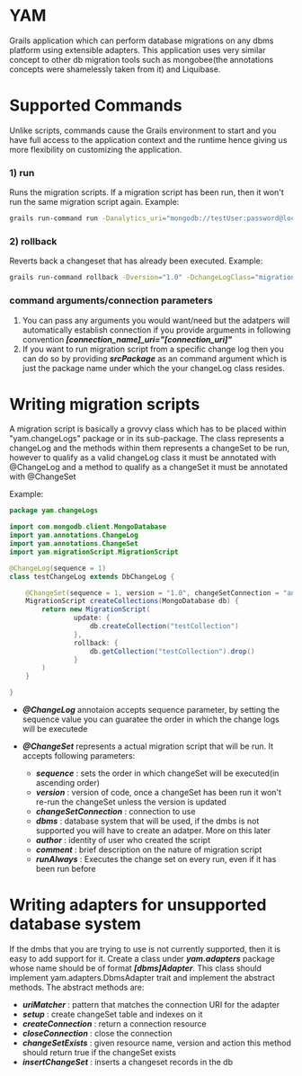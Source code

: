 # YAM
Grails application which can perform database migrations on any dbms platform using extensible adapters. This application uses very similar concept to other db migration tools such as mongobee(the annotations concepts were shamelessly taken from it) and Liquibase.

# Supported Commands
Unlike scripts, commands cause the Grails environment to start and you have full access to the application context and the runtime hence giving us more flexibility on customizing the application.

### 1) run

Runs the migration scripts. If a migration script has been run, then it won't run the same migration script again.
Example:
```bash
grails run-command run -Danalytics_uri="mongodb://testUser:password@localhost1:27017,localhost2:27017/databaseName?connectTimeoutMS=300000"
```

### 2) rollback

Reverts back a changeset that has already been executed.
Example:
```bash
grails run-command rollback -Dversion="1.0" -DchangeLogClass="migration.script.analytics.AnalyticsDatabaseChangeLog" -DchangeSetMethod="createCollectionIndexes" -Danalytics_uri="mongodb://affiservUser:Affinnova@localhost:27017/analytics?connectTimeoutMS=300000"
```

### command arguments/connection parameters
1) You can pass any arguments you would want/need but the adatpers will automatically establish connection if you provide arguments in following convention ***[connection_name]_uri="[connection_uri]"***
2) If you want to run migration script from a specific change log then you can do so by providing ***srcPackage*** as an command argument which is just the package name under which the your changeLog class resides.

# Writing migration scripts
A migration script is basically a grovvy class which has to be placed within "yam.changeLogs" package or in its sub-package. The class represents a changeLog and the methods within them represents a changeSet to be run, however to qualify as a valid changeLog class it must be annotated with @ChangeLog and a method to qualify as a changeSet it must be annotated with @ChangeSet

Example:
```java
package yam.changeLogs

import com.mongodb.client.MongoDatabase
import yam.annotations.ChangeLog
import yam.annotations.ChangeSet
import yam.migrationScript.MigrationScript

@ChangeLog(sequence = 1)
class testChangeLog extends DbChangeLog {

    @ChangeSet(sequence = 1, version = "1.0", changeSetConnection = "analytics", dbms="mongo", author = "deewendra.shrestha@nielsen.com")
    MigrationScript createCollections(MongoDatabase db) {
        return new MigrationScript(
                update: {
                    db.createCollection("testCollection")
                },
                rollback: {
                    db.getCollection("testCollection").drop()
                }
        )
    }

}
```

* ***@ChangeLog*** annotaion accepts sequence parameter, by setting the sequence value you can guaratee the order in which the change logs will be executede
 
* ***@ChangeSet*** represents a actual migration script that will be run. It accepts following parameters:
    * ***sequence*** : sets the order in which changeSet will be executed(in ascending order)
    * ***version*** : version of code, once a changeSet has been run it won't re-run the changeSet unless the version is updated
    * ***changeSetConnection*** : connection to use
    * ***dbms*** : database system that will be used, if the dmbs is not supported you will have to create an adatper. More on this later
    * ***author*** : identity of user who created the script
    * ***comment*** : brief description on the nature of migration script 
    * ***runAlways*** : Executes the change set on every run, even if it has been run before

# Writing adapters for unsupported database system
If the dmbs that you are trying to use is not currently supported, then it is easy to add support for it. Create a class under ***yam.adapters*** package whose name should be of format ***[dbms]Adapter***. This class should implement yam.adapters.DbmsAdapter trait and implement the abstract methods. The abstract methods are:

* ***uriMatcher*** : pattern that matches the connection URI for the adapter 
* ***setup*** : create changeSet table and indexes on it
* ***createConnection*** : return a connection resource
* ***closeConnection*** :  close the connection
* ***changeSetExists*** :  given resource name, version and action this method should return true if the changeSet exists
* ***insertChangeSet*** : inserts a changeset records in the db